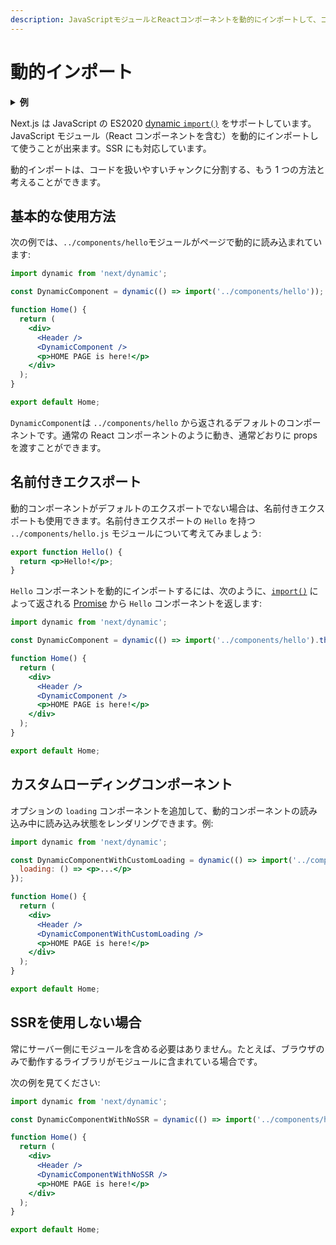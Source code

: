 ```yaml
---
description: JavaScriptモジュールとReactコンポーネントを動的にインポートして、コードを扱いやすいチャンクに分割する。
---
```


# 動的インポート

<details>
  <summary><b>例</b></summary>
  <ul>
    <li><a href="https://github.com/zeit/next.js/tree/canary/examples/with-dynamic-import">動的インポート</a></li>
  </ul>
</details>

Next.js は JavaScript の ES2020 [dynamic `import()`](https://github.com/tc39/proposal-dynamic-import) をサポートしています。JavaScript モジュール（React コンポーネントを含む）を動的にインポートして使うことが出来ます。SSR にも対応しています。

動的インポートは、コードを扱いやすいチャンクに分割する、もう 1 つの方法と考えることができます。

## 基本的な使用方法

次の例では、`../components/hello`モジュールがページで動的に読み込まれています:

```jsx
import dynamic from 'next/dynamic';

const DynamicComponent = dynamic(() => import('../components/hello'));

function Home() {
  return (
    <div>
      <Header />
      <DynamicComponent />
      <p>HOME PAGE is here!</p>
    </div>
  );
}

export default Home;
```

`DynamicComponent`は `../components/hello` から返されるデフォルトのコンポーネントです。通常の React コンポーネントのように動き、通常どおりに props を渡すことができます。

## 名前付きエクスポート

動的コンポーネントがデフォルトのエクスポートでない場合は、名前付きエクスポートも使用できます。名前付きエクスポートの `Hello` を持つ `../components/hello.js` モジュールについて考えてみましょう:

```jsx
export function Hello() {
  return <p>Hello!</p>;
}
```

`Hello` コンポーネントを動的にインポートするには、次のように、[`import()`](https://github.com/tc39/proposal-dynamic-import#example) によって返される [Promise](https://developer.mozilla.org/ja/docs/Web/JavaScript/Reference/Global_Objects/Promise) から `Hello` コンポーネントを返します:

```jsx
import dynamic from 'next/dynamic';

const DynamicComponent = dynamic(() => import('../components/hello').then(mod => mod.Hello));

function Home() {
  return (
    <div>
      <Header />
      <DynamicComponent />
      <p>HOME PAGE is here!</p>
    </div>
  );
}

export default Home;
```

## カスタムローディングコンポーネント

オプションの `loading` コンポーネントを追加して、動的コンポーネントの読み込み中に読み込み状態をレンダリングできます。例:

```jsx
import dynamic from 'next/dynamic';

const DynamicComponentWithCustomLoading = dynamic(() => import('../components/hello'), {
  loading: () => <p>...</p>
});

function Home() {
  return (
    <div>
      <Header />
      <DynamicComponentWithCustomLoading />
      <p>HOME PAGE is here!</p>
    </div>
  );
}

export default Home;
```

## SSRを使用しない場合

常にサーバー側にモジュールを含める必要はありません。たとえば、ブラウザのみで動作するライブラリがモジュールに含まれている場合です。

次の例を見てください:

```jsx
import dynamic from 'next/dynamic';

const DynamicComponentWithNoSSR = dynamic(() => import('../components/hello3'), { ssr: false });

function Home() {
  return (
    <div>
      <Header />
      <DynamicComponentWithNoSSR />
      <p>HOME PAGE is here!</p>
    </div>
  );
}

export default Home;
```
